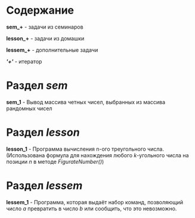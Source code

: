 # Содержание

**sem_+**  - задачи из семинаров

**lesson_+**  - задачи из домашки

**lessem_+** - дополнительные задачи 

***'+'*** - итератор

# Раздел ***sem***

**sem_1**  - Вывод массива четных чисел, выбранных из массива рандомных чисел

# Раздел ***lesson***

**lesson_1** - Программа вычисления n-ого треугольного числа.
(Использована формула для нахождения любого *k*-угольного числа на позиции *n* в методе *FigurateNumber()*)

# Раздел ***lessem***

**lessem_1** - Программа, которая выдаёт набор команд, позволяющий число *a* превратить в число *b* или сообщить, что это невозможно.